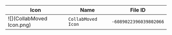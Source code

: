 | Icon | Name | File ID |
| ---  | ---  | ---     |
| ![](CollabMoved Icon.png) | `CollabMoved Icon` | `-6089022396039802066` |
